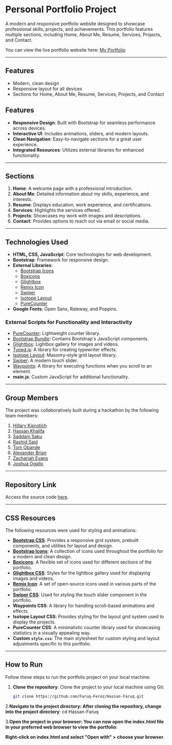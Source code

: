 # Personal Portfolio Project

A modern and responsive portfolio website designed to showcase professional skills, projects, and achievements. This portfolio features multiple sections, including Home, About Me, Resume, Services, Projects, and Contact.

You can view the live portfolio website here: [My Portfolio](https://your-portfolio-link.com)

---

## Features
- Modern, clean design
- Responsive layout for all devices
- Sections for Home, About Me, Resume, Services, Projects, and Contact


## Features
- **Responsive Design**: Built with Bootstrap for seamless performance across devices.
- **Interactive UI**: Includes animations, sliders, and modern layouts.
- **Clean Navigation**: Easy-to-navigate sections for a great user experience.
- **Integrated Resources**: Utilizes external libraries for enhanced functionality.

---

## Sections
1. **Home**: A welcome page with a professional introduction.
2. **About Me**: Detailed information about my skills, experience, and interests.
3. **Resume**: Displays education, work experience, and certifications.
4. **Services**: Highlights the services offered.
5. **Projects**: Showcases my work with images and descriptions.
6. **Contact**: Provides options to reach out via email or social media.

---

## Technologies Used

- **HTML, CSS, JavaScript**: Core technologies for web development.
- **Bootstrap**: Framework for responsive design.
- **External Libraries**:
  - [Bootstrap Icons](https://icons.getbootstrap.com/)
  - [Boxicons](https://boxicons.com/)
  - [Glightbox](https://biati-digital.github.io/glightbox/)
  - [Remix Icon](https://remixicon.com/)
  - [Swiper](https://swiperjs.com/)
  - [Isotope Layout](https://isotope.metafizzy.co/)
  - [PureCounter](https://github.com/srexi/purecounterjs)
- **Google Fonts**: Open Sans, Raleway, and Poppins.

### External Scripts for Functionality and Interactivity
- [PureCounter](https://github.com/srexi/purecounterjs): Lightweight counter library.
- [Bootstrap Bundle](https://getbootstrap.com/): Contains Bootstrap's JavaScript components.
- [Glightbox](https://biati-digital.github.io/glightbox/): Lightbox gallery for images and videos.
- [Typed.js](https://github.com/mattboldt/typed.js/): A library for creating typewriter effects.
- [Isotope Layout](https://isotope.metafizzy.co/): Masonry-style grid layout library.
- [Swiper](https://swiperjs.com/): A modern touch slider.
- [Waypoints](http://imakewebthings.com/waypoints/): A library for executing functions when you scroll to an element.
- **main.js**: Custom JavaScript for additional functionality.


---

## Group Members
The project was collaboratively built during a hackathon by the following team members:

1. [Hillary Kiprotich](https://github.com/Machuge27/SWEngineering/tree/main/Hackathos/Portfolio)
2. [Hassan Khalifa](https://github.com/Faruq-Feroz/Hassan-Faruq)
3. [Saddam Saku](https://github.com/SaddamTechie/saddamtechie.github.io)
4. [Rashid Said](https://github.com/SirRasheed/portfoliorasheed.git)
5. [Tom Obande](https://github.com/tbrowns/portfolio)
6. [Alexander Brian](https://github.com/BrianKachumba/HACKATHON.git)
7. [Zachariah Evans](https://github.com/Eva254-ke/myportfolio)
8. [Joshua Ogallo](https://github.com/ogallj/my_portfolio)

---

## Repository Link
Access the source code [here](https://github.com/Faruq-Feroz/Hassan-Faruq).

---

## CSS Resources
The following resources were used for styling and animations:

- **[Bootstrap CSS](https://getbootstrap.com/)**: Provides a responsive grid system, prebuilt components, and utilities for layout and design.
- **[Bootstrap Icons](https://icons.getbootstrap.com/)**: A collection of icons used throughout the portfolio for a modern and clean design.
- **[Boxicons](https://boxicons.com/)**: A flexible set of icons used for different sections of the portfolio.
- **[Glightbox CSS](https://biati-digital.github.io/glightbox/)**: Styles for the lightbox gallery used for displaying images and videos.
- **[Remix Icon](https://remixicon.com/)**: A set of open-source icons used in various parts of the portfolio.
- **[Swiper CSS](https://swiperjs.com/)**: Used for styling the touch slider component in the portfolio.
- **Waypoints CSS**: A library for handling scroll-based animations and effects.
- **Isotope Layout CSS**: Provides styling for the layout grid system used to display the projects.
- **PureCounter CSS**: A minimalistic counter library used for showcasing statistics in a visually appealing way.
- **Custom `style.css`**: The main stylesheet for custom styling and layout adjustments specific to this portfolio.


---

## How to Run

Follow these steps to run the portfolio project on your local machine:

1. **Clone the repository**:
   Clone the project to your local machine using Git:
   ```bash
   git clone https://github.com/Faruq-Feroz/Hassan-Faruq.git

2.**Navigate to the project directory: After cloning the repository, change into the project directory**:
cd Hassan-Faruq

3.**Open the project in your browser: You can now open the index.html file in your preferred web browser to view the portfolio**:

**Right-click on index.html and select "Open with" > choose your browser**.
